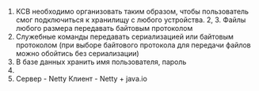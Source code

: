 1. КСВ необходимо организовать таким образом, чтобы пользователь смог подключиться
к хранилищу с любого устройства.
2, 3. Файлы любого размера передавать байтовым протоколом
4. Служебные команды передавать сериализацией или байтовым протоколом (при выборе байтового
протокола для передачи файлов можно обойтись без сериализации)
5. В базе данных хранить имя пользователя, пароль
6.
7. Сервер - Netty
Клиент - Netty + java.io


